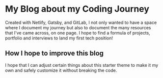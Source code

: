 # My Blog about my Coding Journey

Created with Netlify, Gatsby, and GitLab, I not only wanted to have a space where I document my journey but also to document the many resources that I've came across, on one page.
I hope to find a formula of projects, portfolio and interviews to land my first tech position!

## How I hope to improve this blog

I hope that I can adjust certain things about this starter theme to make it my own and safely customize it without breaking the code.

